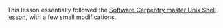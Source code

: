 This lesson essentially followed the [Software Carpentry master Unix Shell lesson](http://swcarpentry.github.io/shell-novice/), with a few small modifications.
